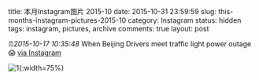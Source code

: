 title: 本月Instagram图片 2015-10
date: 2015-10-31 23:59:59
slug: this-months-instagram-pictures-2015-10
category: Instagram
status: hidden
tags: instagram, pictures, archive
comments: true
layout: post

⏰_2015-10-17 10:35:48_ When Beijing Drivers meet traffic light power outage😱
[via Instagram](https://www.instagram.com/p/87BIz4AVzOngzUu6uDCP6FvOL4CMFKKqMWMiM0/)

![1](https://scontent-lax3-2.cdninstagram.com/vp/a2632c7772565ac154e89971890fa241/5DC7170C/t51.2885-15/e35/11950626_873348132733624_100442778_n.jpg?_nc_ht=scontent-lax3-2.cdninstagram.com){:width=75%}

